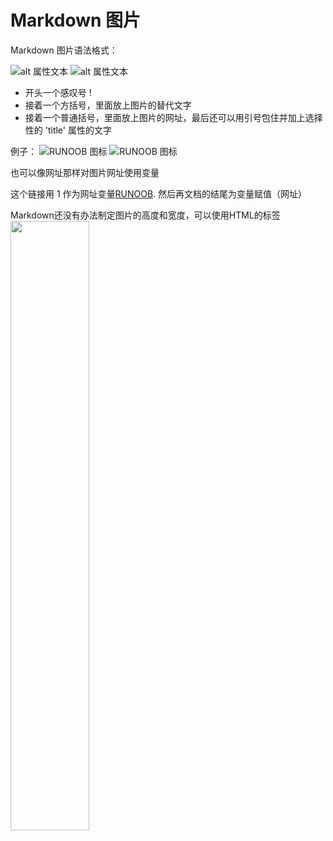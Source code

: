 # Markdown 图片

Markdown 图片语法格式：

![alt 属性文本](图片地址)
![alt 属性文本](图片地址 "可选标题")

- 开头一个感叹号 !
- 接着一个方括号，里面放上图片的替代文字
- 接着一个普通括号，里面放上图片的网址，最后还可以用引号包住并加上选择性的 'title' 属性的文字

例子：
![RUNOOB 图标](http://static.runoob.com/images/runoob-logo.png)
![RUNOOB 图标](http://static.runoob.com/images/runoob-logo.png "RUNOOB")

也可以像网址那样对图片网址使用变量

这个链接用 1 作为网址变量[RUNOOB][1].
然后再文档的结尾为变量赋值（网址）

[1]: http://static.runoob.com/images/runoob-logo.png

Markdown还没有办法制定图片的高度和宽度，可以使用HTML的<img>标签
<img src="http://static.runoob.com/images/runoob-logo.png" width="50%">

